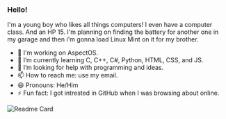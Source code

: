 ### Hello!

I'm a young boy who likes all things computers! I even have a computer class. And an HP 15. I'm planning on finding the battery for another one in my garage
and then i'm gonna load Linux Mint on it for my brother.
- 🔭 I'm working on AspectOS.
- 🌱 I’m currently learning C, C++, C#, Python, HTML, CSS, and JS.
- 🤔 I’m looking for help with programming and ideas.
- 📫 How to reach me: use my email.
- 😄 Pronouns: He/Him
- ⚡ Fun fact: I got intrested in GitHub when I was browsing about online.




![Readme Card](https://github-readme-stats.vercel.app/api?username=yoo832theme=algolia&show_icons=true)

